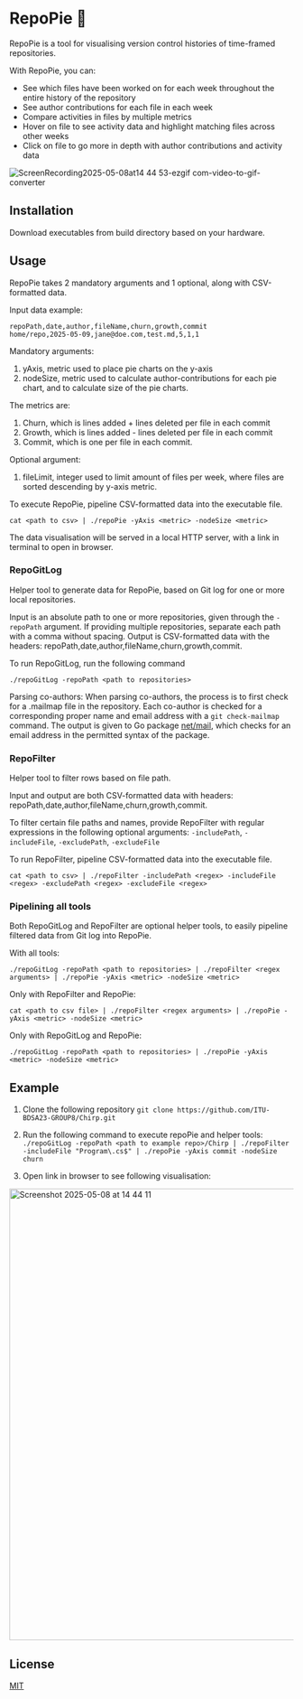# RepoPie 🥧
RepoPie is a tool for visualising version control histories of time-framed repositories.

With RepoPie, you can:
- See which files have been worked on for each week throughout the entire history of the repository
- See author contributions for each file in each week
- Compare activities in files by multiple metrics
- Hover on file to see activity data and highlight matching files across other weeks
- Click on file to go more in depth with author contributions and activity data

![ScreenRecording2025-05-08at14 44 53-ezgif com-video-to-gif-converter](https://github.com/user-attachments/assets/020ffb4f-beea-474e-aced-deb924deac51)

## Installation
Download executables from build directory based on your hardware.

## Usage
RepoPie takes 2 mandatory arguments and 1 optional, along with CSV-formatted data.

Input data example:
```
repoPath,date,author,fileName,churn,growth,commit
home/repo,2025-05-09,jane@doe.com,test.md,5,1,1
```

Mandatory arguments:
1. yAxis, metric used to place pie charts on the y-axis
2. nodeSize, metric used to calculate author-contributions for each pie chart, and to calculate size of the pie charts.

The metrics are:
1. Churn, which is lines added + lines deleted per file in each commit
2. Growth, which is lines added - lines deleted per file in each commit
3. Commit, which is one per file in each commit.

Optional argument:
1. fileLimit, integer used to limit amount of files per week, where files are sorted descending by y-axis metric.

To execute RepoPie, pipeline CSV-formatted data into the executable file.
```
cat <path to csv> | ./repoPie -yAxis <metric> -nodeSize <metric>
```
The data visualisation will be served in a local HTTP server, with a link in terminal to open in browser.

### RepoGitLog
Helper tool to generate data for RepoPie, based on Git log for one or more local repositories.

Input is an absolute path to one or more repositories, given through the `-repoPath` argument. If providing multiple repositories, separate each path with a comma without spacing.
Output is CSV-formatted data with the headers: repoPath,date,author,fileName,churn,growth,commit.

To run RepoGitLog, run the following command
```
./repoGitLog -repoPath <path to repositories>
```

Parsing co-authors:
When parsing co-authors, the process is to first check for a .mailmap file in the repository. Each co-author is checked for a corresponding proper name and email address with a `git check-mailmap` command. The output is given to Go package [net/mail](https://pkg.go.dev/net/mail), which checks for an email address in the permitted syntax of the package.

### RepoFilter
Helper tool to filter rows based on file path.

Input and output are both CSV-formatted data with headers: repoPath,date,author,fileName,churn,growth,commit.

To filter certain file paths and names, provide RepoFilter with regular expressions in the following optional arguments: `-includePath`, `-includeFile`, `-excludePath`, `-excludeFile`

To run RepoFilter, pipeline CSV-formatted data into the executable file.
```
cat <path to csv> | ./repoFilter -includePath <regex> -includeFile <regex> -excludePath <regex> -excludeFile <regex>
```
### Pipelining all tools
Both RepoGitLog and RepoFilter are optional helper tools, to easily pipeline filtered data from Git log into RepoPie.

With all tools:
```
./repoGitLog -repoPath <path to repositories> | ./repoFilter <regex arguments> | ./repoPie -yAxis <metric> -nodeSize <metric>
```

Only with RepoFilter and RepoPie:
```
cat <path to csv file> | ./repoFilter <regex arguments> | ./repoPie -yAxis <metric> -nodeSize <metric>
```

Only with RepoGitLog and RepoPie:
```
./repoGitLog -repoPath <path to repositories> | ./repoPie -yAxis <metric> -nodeSize <metric>
```

## Example
1. Clone the following repository
```git clone https://github.com/ITU-BDSA23-GROUP8/Chirp.git```
2. Run the following command to execute repoPie and helper tools:
```./repoGitLog -repoPath <path to example repo>/Chirp | ./repoFilter -includeFile "Program\.cs$" | ./repoPie -yAxis commit -nodeSize churn```

3. Open link in browser to see following visualisation:

<img width="800" alt="Screenshot 2025-05-08 at 14 44 11" src="https://github.com/user-attachments/assets/a9ad2279-5999-4dfd-8c92-a481de64a2f4" />


## License
[MIT](https://choosealicense.com/licenses/mit/)
